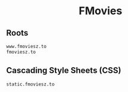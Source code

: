 


<h1 align="center">FMovies</h1>  


## Roots


```html
www.fmoviesz.to
fmoviesz.to
```  


## Cascading Style Sheets (CSS)


```html
static.fmoviesz.to
```  

<br>
